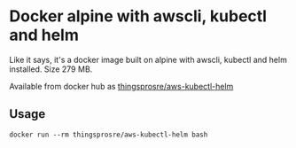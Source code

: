 # Docker alpine with awscli, kubectl and helm

Like it says, it's a docker image built on alpine with awscli, kubectl and helm installed. Size 279 MB.

Available from docker hub as [thingsprosre/aws-kubectl-helm](https://hub.docker.com/r/thingsprosre/aws-kubectl-helm/)

## Usage

    docker run --rm thingsprosre/aws-kubectl-helm bash
